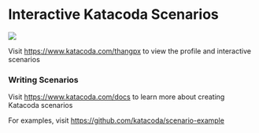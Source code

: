# Interactive Katacoda Scenarios

[![](http://shields.katacoda.com/katacoda/thangpx/count.svg)](https://www.katacoda.com/thangpx "Get your profile on Katacoda.com")

Visit https://www.katacoda.com/thangpx to view the profile and interactive scenarios

### Writing Scenarios
Visit https://www.katacoda.com/docs to learn more about creating Katacoda scenarios

For examples, visit https://github.com/katacoda/scenario-example
